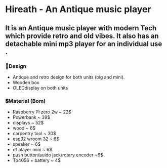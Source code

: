 # Hireath - An Antique music player 

It is an Antique music player with modern Tech which provide retro and old vibes. It also has an detachable mini mp3 player for an individual use .
---



### 💭Design
- Antique and retro design for both units (big and mini).
- Wooden box 
- OLEDdisplay on both units

### 💲Material (Bom)
- Raspberry Pi zero 2w ~ 22$
- Powerbank ~ 39$
- displays ~ 52$
- wood ~ 6$
- carpentry tool ~ 30$
- esp32 wroom 32 ~ 6$
- speaker ~ 6$
- df player mini ~ 6$
- push button/auido jack/rotary encoder ~6$
- Tp4056 + battery ~ 4$



